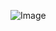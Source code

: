 
![Image](https://media.discordapp.net/attachments/1065429788518527066/1072587827763744919/bromidus_orange_tabby_cat_programmer_e1c42394-419f-4800-af09-98f118cefc60.png?width=476&height=476)
